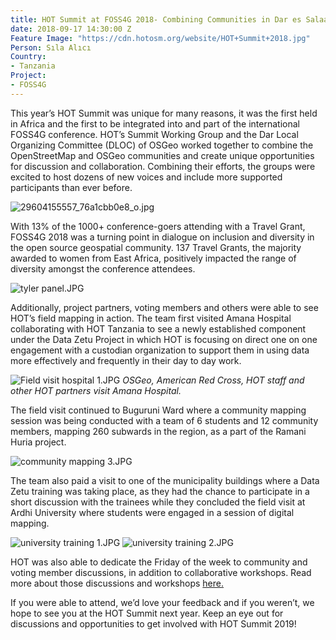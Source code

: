 ```yaml
---
title: HOT Summit at FOSS4G 2018- Combining Communities in Dar es Salaam
date: 2018-09-17 14:30:00 Z
Feature Image: "https://cdn.hotosm.org/website/HOT+Summit+2018.jpg"
Person: Sıla Alıcı
Country:
- Tanzania
Project:
- FOSS4G
---
```


This year’s HOT Summit was unique for many reasons, it was the first held in Africa and the first to be integrated into and part of the international FOSS4G conference. HOT’s Summit Working Group and the Dar Local Organizing Committee (DLOC) of OSGeo worked together to combine the OpenStreetMap and OSGeo communities and create unique opportunities for discussion and collaboration. Combining their efforts, the groups were excited to host dozens of new voices and include more supported participants than ever before.

![29604155557_76a1cbb0e8_o.jpg](https://cdn.hotosm.org/website/29604155557_76a1cbb0e8_o.jpg)

With 13% of the 1000+ conference-goers attending with a Travel Grant, FOSS4G 2018 was a turning point in dialogue on inclusion and diversity in the open source geospatial community. 137 Travel Grants, the majority awarded to women from East Africa, positively impacted the range of diversity amongst the conference attendees.

![tyler panel.JPG](https://cdn.hotosm.org/website/tyler+panel.JPG)

Additionally, project partners, voting members and others were able to see HOT’s field mapping in action. The team first visited Amana Hospital collaborating with HOT Tanzania to see a newly established component under the Data Zetu Project in which HOT is focusing on direct one on one engagement with a custodian organization to support them in using data more effectively and frequently in their day to day work.

![Field visit hospital 1.JPG](https://cdn.hotosm.org/website/Field+visit+hospital+1.JPG)
*OSGeo, American Red Cross, HOT staff and other HOT partners visit Amana Hospital.*


The field visit continued to Buguruni Ward where a community mapping session was being conducted with a team of 6 students and 12 community members, mapping 260 subwards in the region, as a part of the Ramani Huria project.

![community mapping 3.JPG](https://cdn.hotosm.org/website/community+mapping+3.JPG)

The team also paid a visit to one of the municipality buildings where a Data Zetu training was taking place, as they had the chance to participate in a short discussion with the trainees while they concluded the field visit at Ardhi University where students were engaged in a session of digital mapping.

![university training 1.JPG](https://cdn.hotosm.org/website/university+training+1.JPG)
![university training 2.JPG](https://cdn.hotosm.org/website/university+training+2.JPG)

HOT was also able to dedicate the Friday of the week to community and voting member discussions, in addition to collaborative workshops. Read more about those discussions and workshops [here.](https://github.com/hotosm/hot-summit-2018/wiki)

If you were able to attend, we’d love your feedback and if you weren’t, we hope to see you at the HOT Summit next year. Keep an eye out for discussions and opportunities to get involved with HOT Summit 2019!